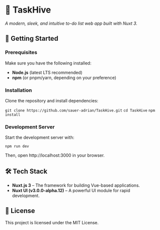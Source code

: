 
# 🐝 TaskHive

_A modern, sleek, and intuitive to-do list web app built with Nuxt 3._

## 🚀 Getting Started

### Prerequisites

Make sure you have the following installed:

-   **Node.js** (latest LTS recommended)
-   **npm** (or pnpm/yarn, depending on your preference)

### Installation

Clone the repository and install dependencies:

`git clone https://github.com/sauer-adrian/TaskHive.git`
`cd TaskHive`
`npm install` 

### Development Server

Start the development server with:

`npm run dev` 

Then, open http://localhost:3000 in your browser.

## 🛠️ Tech Stack

-   **Nuxt.js 3** – The framework for building Vue-based applications.
-   **Nuxt UI (v3.0.0-alpha.12)** – A powerful UI module for rapid development.

## 📜 License

This project is licensed under the MIT License.